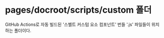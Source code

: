 # pages/docroot/scripts/custom 폴더

GitHub Actions로 자동 빌드된 '스벨트 커스텀 요소 컴포넌트' 번들 '.js' 파일들이 위치하는 폴더이다.
